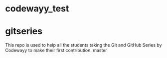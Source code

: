 
# codewayy_test

# gitseries

This repo is used to help all the students taking the Git and GitHub Series by Codewayy to make their first contribution. 
 master
